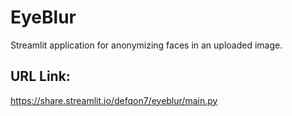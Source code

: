# EyeBlur
Streamlit application for anonymizing faces in an uploaded image.
## URL Link:
https://share.streamlit.io/defqon7/eyeblur/main.py
